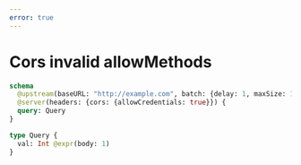 ```yaml
---
error: true
---
```


# Cors invalid allowMethods

```graphql @server
schema
  @upstream(baseURL: "http://example.com", batch: {delay: 1, maxSize: 1000})
  @server(headers: {cors: {allowCredentials: true}}) {
  query: Query
}

type Query {
  val: Int @expr(body: 1)
}
```
